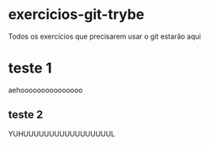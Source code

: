 # exercicios-git-trybe
Todos os exercícios que precisarem usar o git estarão aqui

# teste 1
aehooooooooooooooo

## teste 2
YUHUUUUUUUUUUUUUUUUUL